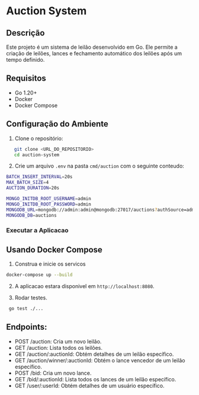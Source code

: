 # Auction System

## Descrição

Este projeto é um sistema de leilão desenvolvido em Go. Ele permite a criação de leilões, lances e fechamento automático dos leilões após um tempo definido.

## Requisitos

- Go 1.20+
- Docker
- Docker Compose

## Configuração do Ambiente

1. Clone o repositório:
```sh
   git clone <URL_DO_REPOSITORIO>
   cd auction-system
```

2. Crie um arquivo `.env` na pasta `cmd/auction` com o seguinte conteudo:
```sh
BATCH_INSERT_INTERVAL=20s
MAX_BATCH_SIZE=4
AUCTION_DURATION=20s

MONGO_INITDB_ROOT_USERNAME=admin
MONGO_INITDB_ROOT_PASSWORD=admin
MONGODB_URL=mongodb://admin:admin@mongodb:27017/auctions?authSource=admin
MONGODB_DB=auctions
```

### Executar a Aplicacao

## Usando Docker Compose

1. Construa e inicie os servicos

```sh
docker-compose up --build
```

2. A aplicacao estara disponivel em `http://localhost:8080`.

3. Rodar testes.

```sh
 go test ./...
```

## Endpoints:
* POST /auction: Cria um novo leilão.
* GET /auction: Lista todos os leilões.
* GET /auction/:auctionId: Obtém detalhes de um leilão específico.
* GET /auction/winner/:auctionId: Obtém o lance vencedor de um leilão específico.
* POST /bid: Cria um novo lance.
* GET /bid/:auctionId: Lista todos os lances de um leilão específico.
* GET /user/:userId: Obtém detalhes de um usuário específico.